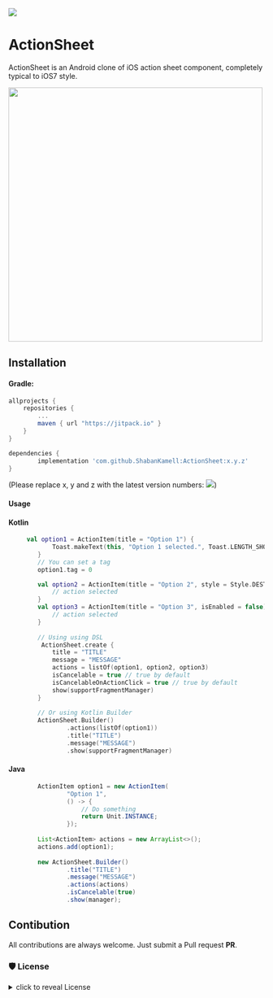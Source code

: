 [![](https://jitpack.io/v/ShabanKamell/ActionSheet.svg)](https://jitpack.io/#ShabanKamell/ActionSheet)

ActionSheet
===========

ActionSheet is an Android clone of iOS action sheet component, completely typical to iOS7 style.

<img src="https://github.com/ShabanKamell/ActionSheet/blob/master/blob/raw/action_sheet_2.png?raw=true" height="500">

## Installation

#### Gradle:
```groovy
allprojects {
    repositories {
        ...
        maven { url "https://jitpack.io" }
    }
}

dependencies {
        implementation 'com.github.ShabanKamell:ActionSheet:x.y.z'
}
```
(Please replace x, y and z with the latest version numbers: [![](https://jitpack.io/v/ShabanKamell/ActionSheet.svg)](https://jitpack.io/#ShabanKamell/ActionSheet))

#### Usage

#### Kotlin 

```kotlin
     val option1 = ActionItem(title = "Option 1") {
            Toast.makeText(this, "Option 1 selected.", Toast.LENGTH_SHORT).show()
        }
        // You can set a tag
        option1.tag = 0

        val option2 = ActionItem(title = "Option 2", style = Style.DESTRUCTIVE) {
            // action selected
        }
        val option3 = ActionItem(title = "Option 3", isEnabled = false) {
            // action selected
        }
        
        // Using using DSL
         ActionSheet.create {
            title = "TITLE"
            message = "MESSAGE"
            actions = listOf(option1, option2, option3)
            isCancelable = true // true by default
            isCancelableOnActionClick = true // true by default
            show(supportFragmentManager)
        }
        
        // Or using Kotlin Builder
        ActionSheet.Builder()
                .actions(listOf(option1))
                .title("TITLE")
                .message("MESSAGE")
                .show(supportFragmentManager)
```

#### Java

```java
        ActionItem option1 = new ActionItem(
                "Option 1",
                () -> {
                    // Do something
                    return Unit.INSTANCE;
                });
                
        List<ActionItem> actions = new ArrayList<>();
        actions.add(option1);
        
        new ActionSheet.Builder()
                .title("TITLE")
                .message("MESSAGE")
                .actions(actions)
                .isCancelable(true)
                .show(manager);
```

## Contibution

All contributions are always welcome. Just submit a Pull request **PR**.

### 🛡 License
<details>
    <summary>
        click to reveal License
    </summary>
    
```
Licensed under the Apache License, Version 2.0 (the "License");
you may not use this file except in compliance with the License.
You may obtain a copy of the License at

   http://www.apache.org/licenses/LICENSE-2.0

Unless required by applicable law or agreed to in writing, software
distributed under the License is distributed on an "AS IS" BASIS,
WITHOUT WARRANTIES OR CONDITIONS OF ANY KIND, either express or implied.
See the License for the specific language governing permissions and
limitations under the License.
```

</details>

